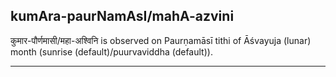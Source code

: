 ## kumAra-paurNamAsI/mahA-azvini

कुमार-पौर्णमासी/महा-अश्विनि is observed on Paurṇamāsī tithi of Āśvayuja (lunar) month (sunrise (default)/puurvaviddha (default)).


---
